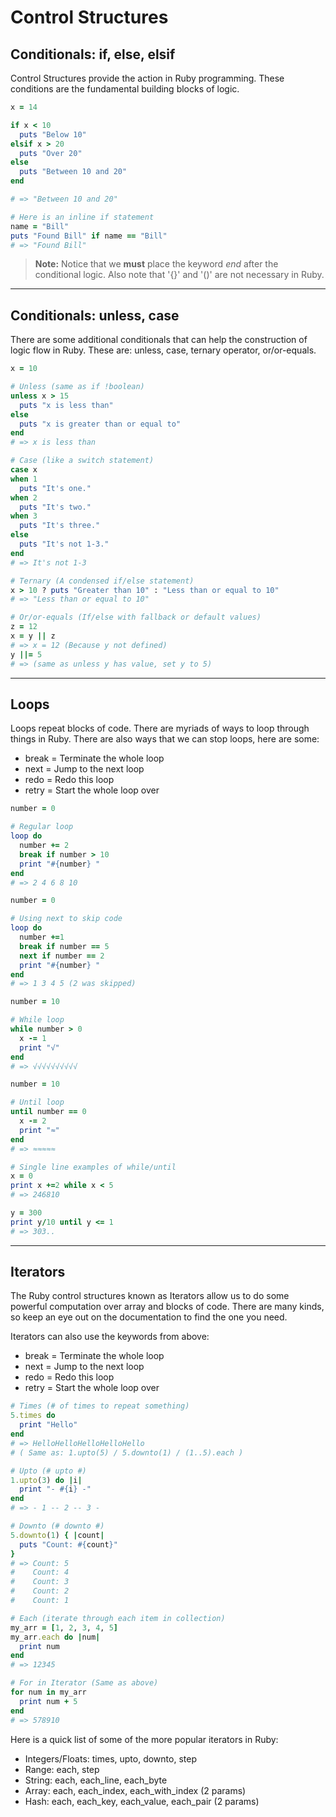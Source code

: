 # Control Structures

## Conditionals: if, else, elsif

Control Structures provide the action in Ruby programming. These conditions are the fundamental building blocks of logic.

```ruby
x = 14

if x < 10
  puts "Below 10"
elsif x > 20
  puts "Over 20"
else
  puts "Between 10 and 20"
end

# => "Between 10 and 20"

# Here is an inline if statement
name = "Bill"
puts "Found Bill" if name == "Bill"
# => "Found Bill"
```

> **Note:** Notice that we **must** place the keyword _end_ after the conditional logic. Also note that '{}'  and '()' are not necessary in Ruby.

---

## Conditionals: unless, case

There are some additional conditionals that can help the construction of logic flow in Ruby. These are: unless, case, ternary operator, or/or-equals.

```ruby
x = 10

# Unless (same as if !boolean)
unless x > 15
  puts "x is less than"
else
  puts "x is greater than or equal to"
end
# => x is less than

# Case (like a switch statement)
case x
when 1
  puts "It's one."
when 2
  puts "It's two."
when 3
  puts "It's three."
else
  puts "It's not 1-3."
end
# => It's not 1-3

# Ternary (A condensed if/else statement)
x > 10 ? puts "Greater than 10" : "Less than or equal to 10"
# => "Less than or equal to 10"

# Or/or-equals (If/else with fallback or default values)
z = 12
x = y || z
# => x = 12 (Because y not defined)
y ||= 5
# => (same as unless y has value, set y to 5)
```

---

## Loops

Loops repeat blocks of code. There are myriads of ways to loop through things in Ruby. There are also ways that we can stop loops, here are some:

* break = Terminate the whole loop
* next = Jump to the next loop
* redo = Redo this loop
* retry = Start the whole loop over

```ruby
number = 0

# Regular loop
loop do
  number += 2
  break if number > 10
  print "#{number} "
end
# => 2 4 6 8 10

number = 0

# Using next to skip code
loop do
  number +=1
  break if number == 5
  next if number == 2
  print "#{number} "  
end
# => 1 3 4 5 (2 was skipped)

number = 10

# While loop
while number > 0
  x -= 1
  print "√"
end
# => √√√√√√√√√√

number = 10

# Until loop
until number == 0
  x -= 2
  print "≈"
end
# => ≈≈≈≈≈

# Single line examples of while/until
x = 0
print x +=2 while x < 5
# => 246810

y = 300
print y/10 until y <= 1
# => 303..
```



---

## Iterators

The Ruby control structures known as Iterators allow us to do some powerful computation over array and blocks of code. There are many kinds, so keep an eye out on the documentation to find the one you need.

Iterators can also use the keywords from above:

* break = Terminate the whole loop
* next = Jump to the next loop
* redo = Redo this loop
* retry = Start the whole loop over

```ruby
# Times (# of times to repeat something)
5.times do
  print "Hello"
end
# => HelloHelloHelloHelloHello
# ( Same as: 1.upto(5) / 5.downto(1) / (1..5).each )

# Upto (# upto #)
1.upto(3) do |i|
  print "- #{i} -"
end
# => - 1 -- 2 -- 3 -

# Downto (# downto #)
5.downto(1) { |count|
  puts "Count: #{count}"
}
# => Count: 5
#    Count: 4
#    Count: 3
#    Count: 2
#    Count: 1

# Each (iterate through each item in collection)
my_arr = [1, 2, 3, 4, 5]
my_arr.each do |num|
  print num
end
# => 12345

# For in Iterator (Same as above)
for num in my_arr
  print num + 5
end
# => 578910
```

Here is a quick list of some of the more popular iterators in Ruby:

* Integers/Floats: times, upto, downto, step
* Range: each, step
* String: each, each_line, each_byte
* Array: each, each_index, each_with_index (2 params)
* Hash: each, each_key, each_value, each_pair (2 params)
